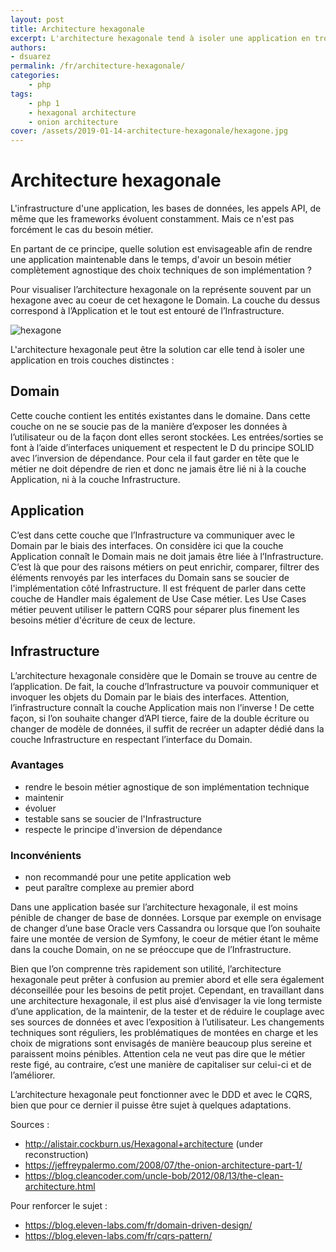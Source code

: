 ```yaml
---
layout: post
title: Architecture hexagonale
excerpt: L'architecture hexagonale tend à isoler une application en trois couches distinctes
authors:
- dsuarez
permalink: /fr/architecture-hexagonale/
categories:
    - php
tags:
    - php 1
    - hexagonal architecture
    - onion architecture
cover: /assets/2019-01-14-architecture-hexagonale/hexagone.jpg
---
```


# Architecture hexagonale

L'infrastructure d'une application, les bases de données, les appels API, de même que les frameworks évoluent
constamment. Mais ce n'est pas forcément le cas du besoin métier.

En partant de ce principe, quelle solution est envisageable afin de rendre une application maintenable dans le temps,
d'avoir un besoin métier complètement agnostique des choix techniques de son implémentation ?

Pour visualiser l’architecture hexagonale on la représente souvent par un hexagone avec au coeur de cet hexagone le
Domain. La couche du dessus correspond à l’Application et le tout est entouré de l’Infrastructure.

![hexagone]({{site.baseurl}}/assets/2019-01-14-architecture-hexagonale/hexagone.jpg)

L'architecture hexagonale peut être la solution car elle tend à isoler une application en trois couches distinctes :

## Domain

Cette couche contient les entités existantes dans le domaine. Dans cette couche on ne se soucie pas de la manière
d’exposer les données à l’utilisateur ou de la façon dont elles seront stockées.
Les entrées/sorties se font à l’aide d’interfaces uniquement et respectent le D du principe SOLID avec l’inversion de
dépendance.
Pour cela il faut garder en tête que le métier ne doit dépendre de rien et donc ne jamais être lié ni à la couche
Application, ni à la couche Infrastructure.

## Application

C’est dans cette couche que l’Infrastructure va communiquer avec le Domain par le biais des interfaces. On considère
ici que la couche Application connaît le Domain mais ne doit jamais être liée à l’Infrastructure. C’est là que
pour des raisons métiers on peut enrichir, comparer, filtrer des éléments renvoyés par les interfaces du Domain sans se
soucier de l'implémentation côté Infrastructure.
Il est fréquent de parler dans cette couche de Handler mais également de Use Case métier.
Les Use Cases métier peuvent utiliser le pattern CQRS pour séparer plus finement les besoins métier d'écriture de ceux de
lecture.
 
## Infrastructure

L’architecture hexagonale considère que le Domain se trouve au centre de l’application. De fait, la couche
d’Infrastructure va pouvoir communiquer et invoquer les objets du Domain par le biais des interfaces.
Attention, l’infrastructure connaît la couche Application mais non l’inverse !
De cette façon, si l’on souhaite changer d’API tierce, faire de la double écriture ou changer de modèle de données, il
suffit de recréer un adapter dédié dans la couche Infrastructure en respectant l’interface du Domain.

### Avantages

+ rendre le besoin métier agnostique de son implémentation technique
+ maintenir
+ évoluer
+ testable sans se soucier de l'Infrastructure
+ respecte le principe d'inversion de dépendance

### Inconvénients

- non recommandé pour une petite application web
- peut paraître complexe au premier abord

Dans une application basée sur l’architecture hexagonale, il est moins pénible de changer de base de données. Lorsque
par exemple on envisage de changer d’une base Oracle vers Cassandra ou lorsque que l’on souhaite faire une montée de
version de Symfony, le coeur de métier étant le même dans la couche Domain, on ne se préoccupe que de l’Infrastructure.

Bien que l’on comprenne très rapidement son utilité, l’architecture hexagonale peut prêter à confusion au premier abord et 
elle sera également déconseillée pour les besoins de petit projet.
Cependant, en travaillant dans une architecture hexagonale, il est plus aisé d’envisager la vie long termiste d’une
application, de la maintenir, de la tester et de réduire le couplage avec ses sources de données et avec l’exposition à
l’utilisateur.
Les changements techniques sont réguliers, les problématiques de montées en charge et les choix de migrations sont
envisagés de manière beaucoup plus sereine et paraissent moins pénibles.
Attention cela ne veut pas dire que le métier reste figé, au contraire, c’est une manière de capitaliser sur celui-ci et
de l’améliorer.

L’architecture hexagonale peut fonctionner avec le DDD et avec le CQRS, bien que pour ce dernier il puisse
être sujet à quelques adaptations.

Sources :
* http://alistair.cockburn.us/Hexagonal+architecture (under reconstruction)
* https://jeffreypalermo.com/2008/07/the-onion-architecture-part-1/
* https://blog.cleancoder.com/uncle-bob/2012/08/13/the-clean-architecture.html

Pour renforcer le sujet :
* https://blog.eleven-labs.com/fr/domain-driven-design/
* https://blog.eleven-labs.com/fr/cqrs-pattern/

